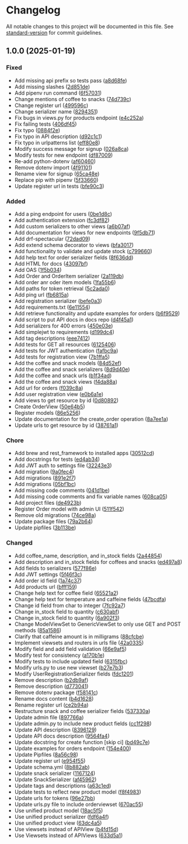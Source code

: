 # Changelog

All notable changes to this project will be documented in this file. See [standard-version](https://github.com/conventional-changelog/standard-version) for commit guidelines.

## 1.0.0 (2025-01-19)


### Fixed

* Add missing api prefix so tests pass ([a8d68fe](https://github.com/itsdeannat/the-brew-ha-ha-api/commit/a8d68fe2cb7e8dd6aaee16f9c018c799d8977cf1))
* Add missing slashes ([2d851de](https://github.com/itsdeannat/the-brew-ha-ha-api/commit/2d851dea48e269d73375fb8a08872c284867a4ab))
* Add pipenv run command ([6f57031](https://github.com/itsdeannat/the-brew-ha-ha-api/commit/6f570319c392e325ef0ab1c9088d3464b05bb522))
* Change mentions of coffee to snacks ([74d739c](https://github.com/itsdeannat/the-brew-ha-ha-api/commit/74d739c82de7edca8c3497a61c1a649e2672af0e))
* Change register url ([499596c](https://github.com/itsdeannat/the-brew-ha-ha-api/commit/499596c3253092603e731ce79ca2a183c95aec25))
* Change serializer name ([8294351](https://github.com/itsdeannat/the-brew-ha-ha-api/commit/829435184536059f58d39a1b496228343d2e4e33))
* Fix bugs in views.py for products endpoint ([e4c252a](https://github.com/itsdeannat/the-brew-ha-ha-api/commit/e4c252a4f6587d42d6a4837b51a95356f9966b74))
* Fix failing tests ([406df45](https://github.com/itsdeannat/the-brew-ha-ha-api/commit/406df456aa7b4981b90c0f33e994e183bdea0dcd))
* Fix typo ([0884f2e](https://github.com/itsdeannat/the-brew-ha-ha-api/commit/0884f2e29075020050767c2d4acd289c666140fc))
* Fix typo in API description ([d92c1c1](https://github.com/itsdeannat/the-brew-ha-ha-api/commit/d92c1c181150735b54ebeecc86f6dc02c3a6d095))
* Fix typo in urlpatterns list ([eff80e8](https://github.com/itsdeannat/the-brew-ha-ha-api/commit/eff80e8d2544580374e6fe91432fd987c3d8b57b))
* Modify success message for signup ([026a8ca](https://github.com/itsdeannat/the-brew-ha-ha-api/commit/026a8ca919b89a8dfcdae733694857a1c2106c12))
* Modify tests for new endpoint ([df87009](https://github.com/itsdeannat/the-brew-ha-ha-api/commit/df8700954c3488e1747b328d7202f75395ee764d))
* Re-add python-dotenv ([af60460](https://github.com/itsdeannat/the-brew-ha-ha-api/commit/af604605bf15c6bf9982fc50b18eea66cc6262ec))
* Remove dotenv import ([4f91101](https://github.com/itsdeannat/the-brew-ha-ha-api/commit/4f91101fc31e260078779c363f7032ee340ac88d))
* Rename view for signup ([65ca48e](https://github.com/itsdeannat/the-brew-ha-ha-api/commit/65ca48ebfd0be459f0b054c6d9db79ce4c35ad80))
* Replace pip with pipenv ([5f33660](https://github.com/itsdeannat/the-brew-ha-ha-api/commit/5f33660de2f1da4b6a5483fbbef560a96d71adbb))
* Update register url in tests ([bfe90c3](https://github.com/itsdeannat/the-brew-ha-ha-api/commit/bfe90c378774257d956d4021b15c21c4cbf6b165))


### Added

* Add a ping endpoint for users ([0be1d8c](https://github.com/itsdeannat/the-brew-ha-ha-api/commit/0be1d8c89b4a0863abac030e46fe2a972c48585d))
* Add authentication extension ([fc3df82](https://github.com/itsdeannat/the-brew-ha-ha-api/commit/fc3df829039b2f9c30527e57245279dc7aa3e2f6))
* Add custom serializers to other views ([a6b07af](https://github.com/itsdeannat/the-brew-ha-ha-api/commit/a6b07afb10748d76ca2b335cdaa41d7d361091ec))
* Add documentation for views for new endpoints ([9f5db71](https://github.com/itsdeannat/the-brew-ha-ha-api/commit/9f5db71c74f18fa87df6abf2aa807da8715bdc97))
* Add drf-spectacular ([72dad09](https://github.com/itsdeannat/the-brew-ha-ha-api/commit/72dad093c1aae544aa3571bfbefd2036fcaf399f))
* Add extend schema decorator to views ([bfa3017](https://github.com/itsdeannat/the-brew-ha-ha-api/commit/bfa3017c6579717d4d4010dfdcb123bf4c5db521))
* Add functionality to validate and update stock ([c799660](https://github.com/itsdeannat/the-brew-ha-ha-api/commit/c799660fef6a69bde0b4a6216976b951fccea736))
* Add help text for order serializer fields ([8f636dd](https://github.com/itsdeannat/the-brew-ha-ha-api/commit/8f636ddd6893e7fffceace6d5a19730c7975c344))
* Add HTML for docs ([43097bf](https://github.com/itsdeannat/the-brew-ha-ha-api/commit/43097bf989df8edc7c66d2bfaf3c8934d0759ef8))
* Add OAS ([1f5b034](https://github.com/itsdeannat/the-brew-ha-ha-api/commit/1f5b0346902b749a98381222fddb023c909e4575))
* Add Order and OrderItem serializer ([2a119db](https://github.com/itsdeannat/the-brew-ha-ha-api/commit/2a119dbdfe4373b6d1680f829fa345c3250a65cb))
* Add order anr oder item models ([1fa55b6](https://github.com/itsdeannat/the-brew-ha-ha-api/commit/1fa55b62136a35edff90614d547dc4ec1b0244a1))
* Add paths for token retrieval ([5c2ada0](https://github.com/itsdeannat/the-brew-ha-ha-api/commit/5c2ada0969e33d4e591e0fd5ae51bea71b97a49e))
* Add ping url ([fb6815a](https://github.com/itsdeannat/the-brew-ha-ha-api/commit/fb6815aa47f5ffcd82c7be579e80dbf1a66e2071))
* Add registration serializer ([befe0a3](https://github.com/itsdeannat/the-brew-ha-ha-api/commit/befe0a3baf20cbfecfa83be74b033276ebdb8d0c))
* Add requirements.txt ([6e11554](https://github.com/itsdeannat/the-brew-ha-ha-api/commit/6e1155490d4ece0be77c8a6111ddc301e7e4f351))
* Add retrieve functionality and update examples for orders ([b6f9529](https://github.com/itsdeannat/the-brew-ha-ha-api/commit/b6f95298848635107d00bef8d891b13e29a88365))
* Add script to put API docs in docs repo ([d4f45a1](https://github.com/itsdeannat/the-brew-ha-ha-api/commit/d4f45a160a2c3251f9e414db8b0af089b1cfc28c))
* Add serializers for 400 errors ([450e03e](https://github.com/itsdeannat/the-brew-ha-ha-api/commit/450e03ed0c50d97ddbcf7d9cc5acad8a3e1f1081))
* Add simplejwt to requirements ([d199dc4](https://github.com/itsdeannat/the-brew-ha-ha-api/commit/d199dc4f12d173bb401d085829c55c496a7aff92))
* Add tag descriptions ([eee7412](https://github.com/itsdeannat/the-brew-ha-ha-api/commit/eee741263f5bc8962762f14af3048d76d13952db))
* Add tests for GET all resources ([6125406](https://github.com/itsdeannat/the-brew-ha-ha-api/commit/6125406be95132615f16277a588199b3feea369e))
* Add tests for JWT authentication ([fafbc9a](https://github.com/itsdeannat/the-brew-ha-ha-api/commit/fafbc9a41efd7e5192ae04a0c1d425251990ac99))
* Add tests for registration view ([7b1ffa5](https://github.com/itsdeannat/the-brew-ha-ha-api/commit/7b1ffa525e32c9fad6a32f7da02ef09c3fe8f61d))
* Add the coffee and snack models ([84d52ef](https://github.com/itsdeannat/the-brew-ha-ha-api/commit/84d52ef663e19ac37df585e721ac6f2ff13796aa))
* Add the coffee and snack serializers ([8d9d40e](https://github.com/itsdeannat/the-brew-ha-ha-api/commit/8d9d40e0b7557888f55a96f91d2f74f3fada94e0))
* Add the coffee and snack urls ([b1f34ad](https://github.com/itsdeannat/the-brew-ha-ha-api/commit/b1f34ad540c9d89a6cb89430bac2b946a69c96f1))
* Add the coffee and snack views ([f4da88a](https://github.com/itsdeannat/the-brew-ha-ha-api/commit/f4da88a6ad3baac92a4e75f72566d133c3fbf03c))
* Add url for orders ([f039c8a](https://github.com/itsdeannat/the-brew-ha-ha-api/commit/f039c8a8b5db915ac6c1f12128246b90260b8754))
* Add user registration view ([e0b6a1e](https://github.com/itsdeannat/the-brew-ha-ha-api/commit/e0b6a1e6d2b206a72176426548cbc0fc8f6359c0))
* Add views to get resource by id ([0d80892](https://github.com/itsdeannat/the-brew-ha-ha-api/commit/0d80892280142ebab15bfaa3b6ca70cdc06bc564))
* Create OrderView ([50e64b5](https://github.com/itsdeannat/the-brew-ha-ha-api/commit/50e64b52dfb2eb3f046a32171964618d7501b254))
* Register models ([86e5256](https://github.com/itsdeannat/the-brew-ha-ha-api/commit/86e5256008e81fa878950e5346bfb36d6cf42d80))
* Update documentation for the create_order operation ([8a7ee1a](https://github.com/itsdeannat/the-brew-ha-ha-api/commit/8a7ee1a096478c2e4b8ed473e8e0d30a21878d58))
* Update urls to get resource by id ([38761a1](https://github.com/itsdeannat/the-brew-ha-ha-api/commit/38761a187f2e8f5ca219d57988f6fe3fc0abc1f0))


### Chore

* Add brew and rest_framework to installed apps ([30512cd](https://github.com/itsdeannat/the-brew-ha-ha-api/commit/30512cd9f07bd5acb7e80433f432e0e51eb29a6e))
* Add docstrings for tests ([ed4ab34](https://github.com/itsdeannat/the-brew-ha-ha-api/commit/ed4ab34fe3bc3474cd4d2c3866f03547efbaa1d3))
* Add JWT auth to settings file ([32243e3](https://github.com/itsdeannat/the-brew-ha-ha-api/commit/32243e3fe5ef89f0ef9b881478123b8d690dd3ad))
* Add migration ([9a0fec4](https://github.com/itsdeannat/the-brew-ha-ha-api/commit/9a0fec4e12183324e87f761bd20c9bb7c7c66f95))
* Add migrations ([891e2f7](https://github.com/itsdeannat/the-brew-ha-ha-api/commit/891e2f727eb26a231845e5902e10326833128baf))
* Add migrations ([05bf1bc](https://github.com/itsdeannat/the-brew-ha-ha-api/commit/05bf1bca9e9abdcce8640d051761fbefed2e9312))
* Add missing code comments ([041d1be](https://github.com/itsdeannat/the-brew-ha-ha-api/commit/041d1be326626734c83a81b57d5084d16018193d))
* Add missing code comments and fix variable names ([608ca05](https://github.com/itsdeannat/the-brew-ha-ha-api/commit/608ca05f56f85bde949785d2f38c5f14214d7d3c))
* Add project files ([de4923b](https://github.com/itsdeannat/the-brew-ha-ha-api/commit/de4923ba5258648c44aec6ecf80a1e1e9de5fffc))
* Register Order model with admin UI ([511f542](https://github.com/itsdeannat/the-brew-ha-ha-api/commit/511f54220d91299d0ed20ba78508077e796407ce))
* Remove old migrations ([74ce98a](https://github.com/itsdeannat/the-brew-ha-ha-api/commit/74ce98a24f4fb8ab07b11dd5db4c18ac548de654))
* Update package files ([79a2b64](https://github.com/itsdeannat/the-brew-ha-ha-api/commit/79a2b64be13909ee3fffd41b8ab0dc66713a017e))
* Update pipfiles ([3b113be](https://github.com/itsdeannat/the-brew-ha-ha-api/commit/3b113beda07039892d5cbd88c743fc0445a2637c))


### Changed

* Add coffee_name, description, and in_stock fields ([2a44854](https://github.com/itsdeannat/the-brew-ha-ha-api/commit/2a4485486d7b1f57437ae325115fe378a7c16f99))
* Add description and in_stock fields for coffees and snacks ([ed497a8](https://github.com/itsdeannat/the-brew-ha-ha-api/commit/ed497a80d4fd30eff266c3da9ff2e842f180b373))
* Add fields to serializers ([577f86e](https://github.com/itsdeannat/the-brew-ha-ha-api/commit/577f86e233cb9d072782aa8b6f707e4cb6043b3a))
* Add JWT settings ([5f46f3c](https://github.com/itsdeannat/the-brew-ha-ha-api/commit/5f46f3c64bdcee3164884b2c03c8093b65b01662))
* Add order id field ([1a74c37](https://github.com/itsdeannat/the-brew-ha-ha-api/commit/1a74c371f5ef1ee8ef13fcb50eda898bbf2173db))
* Add products url ([bfff159](https://github.com/itsdeannat/the-brew-ha-ha-api/commit/bfff159e3d964aca9ff872a9590688e67a2e49e0))
* Change help text for coffee field ([65521a2](https://github.com/itsdeannat/the-brew-ha-ha-api/commit/65521a22827035c4d39921ae2a5e30ffb48311c5))
* Change help text for temperature and caffeine fields ([47bcdfa](https://github.com/itsdeannat/the-brew-ha-ha-api/commit/47bcdfa9004493d9639a54354015f140f05a692d))
* Change id field from char to integer ([7fc92a7](https://github.com/itsdeannat/the-brew-ha-ha-api/commit/7fc92a735336104770ab9288ca8232271498c56f))
* Change in_stock field to quantity ([c630abf](https://github.com/itsdeannat/the-brew-ha-ha-api/commit/c630abf690ce9973b3181191bbc35c2f3c3a414e))
* Change in_stock field to quantity ([6a902f3](https://github.com/itsdeannat/the-brew-ha-ha-api/commit/6a902f343290db9d488b2543a8ddade395ec55b7))
* Change ModelViewSet to GenericViewSet to only use GET and POST methods ([85a1586](https://github.com/itsdeannat/the-brew-ha-ha-api/commit/85a15869038d9fd8187c138332ec5c6020fe8acf))
* Clarify that caffeine amount is in milligrams ([88cfcbe](https://github.com/itsdeannat/the-brew-ha-ha-api/commit/88cfcbe823abc3d6cd34696aa87cd27dc1203484))
* Implement viewsets and routers in urls file ([42a0335](https://github.com/itsdeannat/the-brew-ha-ha-api/commit/42a0335d4bf783199f212c809c6b3254e34a130d))
* Modify field and add field validation ([66e9af5](https://github.com/itsdeannat/the-brew-ha-ha-api/commit/66e9af5a4c47ce338d1fbc8d307591b95b53a41a))
* Modify test for consistency ([a170b1e](https://github.com/itsdeannat/the-brew-ha-ha-api/commit/a170b1e86a18dc492bebd57bf4cd9fe185881ec0))
* Modify tests to include updated field ([6315fbc](https://github.com/itsdeannat/the-brew-ha-ha-api/commit/6315fbcf1dfb1a852d1e062a54cdeb1d707fc8bb))
* Modify urls.py to use new viewset ([b27e7b3](https://github.com/itsdeannat/the-brew-ha-ha-api/commit/b27e7b3f86b5841ef55df4971f3603247c453707))
* Modify UserRegistrationSerializer fields ([fdc1201](https://github.com/itsdeannat/the-brew-ha-ha-api/commit/fdc12018d87e9c69400fbdbc424daad84976cbb8))
* Remove description ([b2db9af](https://github.com/itsdeannat/the-brew-ha-ha-api/commit/b2db9af68e15d144c562e93edd0f041fdd7b09f0))
* Remove description ([d773041](https://github.com/itsdeannat/the-brew-ha-ha-api/commit/d773041f3078eb9dd300355b975eebc8f330b464))
* Remove dotenv package ([f58141c](https://github.com/itsdeannat/the-brew-ha-ha-api/commit/f58141cc42d43237dfa31b65ca66ec20b294cbfe))
* Rename docs content ([b4d1628](https://github.com/itsdeannat/the-brew-ha-ha-api/commit/b4d162827be98bea96b56baabec1b07f93e08d8e))
* Rename register url ([ce2b94a](https://github.com/itsdeannat/the-brew-ha-ha-api/commit/ce2b94a22428281ca0e8f61fc06479bbe451b1cd))
* Restructure snack and coffee serializer fields ([537330a](https://github.com/itsdeannat/the-brew-ha-ha-api/commit/537330a355782d400ae785533c07f83031a96613))
* Update admin file ([897766a](https://github.com/itsdeannat/the-brew-ha-ha-api/commit/897766a50b3bbdd910e57859db96bbc7de11927f))
* Update admin.py to include new product fields ([cc1f298](https://github.com/itsdeannat/the-brew-ha-ha-api/commit/cc1f298f16dd80c9e62968f6054b233174c74cd1))
* Update API description ([8396129](https://github.com/itsdeannat/the-brew-ha-ha-api/commit/839612980d4d5156e01b477a569229f4fdbf6701))
* Update API docs description ([9564fa4](https://github.com/itsdeannat/the-brew-ha-ha-api/commit/9564fa438711e16a272ac90f95a828a5fc332802))
* Update docstring for create function [skip ci] ([bd49c7e](https://github.com/itsdeannat/the-brew-ha-ha-api/commit/bd49c7e2b0d0eeae8d84e39bd33c9d9a058495bc))
* Update examples for orders endpoint ([154e400](https://github.com/itsdeannat/the-brew-ha-ha-api/commit/154e400b27869d6ad198882e371e391e8603b876))
* Update Pipfiles ([8a56c98](https://github.com/itsdeannat/the-brew-ha-ha-api/commit/8a56c98522c97f4a9aaa5de1f80e1e6c9ebf7cea))
* Update register url ([e954f55](https://github.com/itsdeannat/the-brew-ha-ha-api/commit/e954f553324e4b82260e269cf5a8175d58ee70c5))
* Update schema.yml ([8b882ab](https://github.com/itsdeannat/the-brew-ha-ha-api/commit/8b882abef2d0f4362615b4f4319a6dbce3589ac7))
* Update snack serializer ([1167124](https://github.com/itsdeannat/the-brew-ha-ha-api/commit/116712479419bb060ef9b1c5b8cd1249ad14862b))
* Update SnackSerializer ([af45962](https://github.com/itsdeannat/the-brew-ha-ha-api/commit/af45962fdcc0653fb6abb0a80f5f1a924e0da6d7))
* Update tags and descriptions ([a63c1ed](https://github.com/itsdeannat/the-brew-ha-ha-api/commit/a63c1edd505ab69a36790db416660f3dffc60f67))
* Update tests to reflect new product model ([f8f4983](https://github.com/itsdeannat/the-brew-ha-ha-api/commit/f8f498333de670ef8a902e8a04ade02a4ea434cc))
* Update urls for tokens ([96e27bb](https://github.com/itsdeannat/the-brew-ha-ha-api/commit/96e27bb2ccc57f2103da7023765fe99d16e3f06f))
* Update urls.py file to include orderviewset ([670ac55](https://github.com/itsdeannat/the-brew-ha-ha-api/commit/670ac55377f9aeb7d0caa85f24efe0c5eac5eb38))
* Use unified product model ([18ac5f5](https://github.com/itsdeannat/the-brew-ha-ha-api/commit/18ac5f598647278636293e64531bef31ab1b8e8f))
* Use unified product serializer ([fdf6a4f](https://github.com/itsdeannat/the-brew-ha-ha-api/commit/fdf6a4f9ab682040a9fb765947c6ef3d8e6f9dc1))
* Use unified product view ([63dc4a5](https://github.com/itsdeannat/the-brew-ha-ha-api/commit/63dc4a5cf6ee974de38a443bde90ada73499102d))
* Use viewsets instead of APIView ([b4fd15d](https://github.com/itsdeannat/the-brew-ha-ha-api/commit/b4fd15d4c5afca33b1c0cb7802418c34682d64e9))
* Use Viewsets instead of APIViews ([633d5a1](https://github.com/itsdeannat/the-brew-ha-ha-api/commit/633d5a1e10f87be355771a4c4b88d10d8135ae36))
